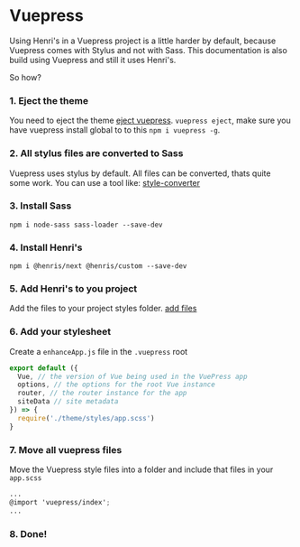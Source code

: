 # Vuepress

Using Henri's in a Vuepress project is a little harder by default, because Vuepress comes with Stylus and not with Sass. This documentation is also build using Vuepress and still it uses Henri's. 

So how?

### 1. Eject the theme

You need to eject the theme [eject vuepress](https://vuepress.vuejs.org/default-theme-config/#ejecting). `vuepress eject`, make sure you have vuepress install global to to this `npm i vuepress -g`.

### 2. All stylus files are converted to Sass

Vuepress uses stylus by default. All files can be converted, thats quite some work. You can use a tool like: [style-converter](https://github.com/txs1992/stylus-converter)


### 3. Install Sass 

`npm i node-sass sass-loader --save-dev`


### 4. Install Henri's

```npm i @henris/next @henris/custom --save-dev```

### 5. Add Henri's to you project

Add the files to your project styles folder. [add files](https://docs.henris.style/installation/#add-the-files)

### 6. Add your stylesheet

Create a `enhanceApp.js` file in the `.vuepress` root

```js
export default ({
  Vue, // the version of Vue being used in the VuePress app
  options, // the options for the root Vue instance
  router, // the router instance for the app
  siteData // site metadata
}) => {
  require('./theme/styles/app.scss')
}
```

### 7. Move all vuepress files

Move the Vuepress style files into a folder and include that files in your `app.scss`

```scss
...
@import 'vuepress/index';
...
```

### 8. Done!
